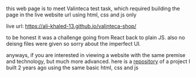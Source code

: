 this web page is to meet Valinteca test task, which required building the page in the live website url using html, css and js only

live url: https://ali-khaled-13.github.io/valinteca-shop/

to be honest it was a challenge going from React back to plain JS. also no deisng files were given so sorry about the imperfect UI.

anyways, if you are interested in viewing a website with the same premise and technology, but much more advanced. here is a [repository](https://github.com/ALI-KHALED-13/The-Arabian-Kitchen) of a project I built 2 years ago using the same basic html, css and js